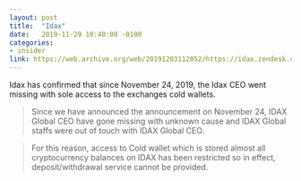 ```yaml
---
layout: post
title:  "Idax"
date:   2019-11-29 10:40:00 -0100
categories:
- insider
link: https://web.archive.org/web/20191203112052/https://idax.zendesk.com/hc/en-us/articles/360037327571-Urgent-announcement-about-current-situation-of-IDAX-Global
---
```


Idax has confirmed that since November 24, 2019, the Idax CEO went missing with sole access to the exchanges cold wallets.

> Since we have announced the announcement on November 24, IDAX Global CEO have gone missing with unknown cause and IDAX Global staffs were out of touch with IDAX Global CEO.

> For this reason, access to Cold wallet which is stored almost all cryptocurrency balances on IDAX has been restricted so in effect, deposit/withdrawal service cannot be provided.
